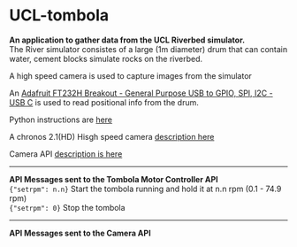 # UCL-tombola

**An application to gather data from the UCL Riverbed simulator.**
<br>
The River simulator consistes of a large (1m diameter) drum that can contain water, cement blocks simulate rocks on the riverbed.

A high speed camera is used to capture images from the simulator

An [Adafruit FT232H Breakout - General Purpose USB to GPIO, SPI, I2C - USB C](https://www.adafruit.com/product/2264) is 
used to read positional info from the drum.

Python instructions are [here](https://github.com/adafruit/Adafruit_Blinka)

A chronos 2.1(HD) Hisgh speed camera [description here](https://www.krontech.ca/product/chronos-2-1-hd-high-speed-camera/)

Camera API [description is here](https://www.krontech.ca/wp-content/uploads/2020/05/WebAPI_Printout.pdf)

---
**API Messages sent to the Tombola Motor Controller API**
<br>
`{"setrpm": n.n}`  Start the tombola running and hold it at n.n rpm (0.1 - 74.9 rpm)<br>
`{"setrpm": 0}`  Stop the tombola<br>

---
**API Messages sent to the Camera API**
<br>
